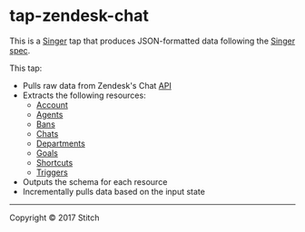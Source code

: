 # tap-zendesk-chat

This is a [Singer](https://singer.io) tap that produces JSON-formatted data
following the [Singer
spec](https://github.com/singer-io/getting-started/blob/master/SPEC.md).

This tap:

- Pulls raw data from Zendesk's Chat [API](https://developer.zendesk.com/rest_api/docs/chat/introduction)
- Extracts the following resources:
  - [Account](https://developer.zendesk.com/rest_api/docs/chat/accounts)
  - [Agents](https://developer.zendesk.com/rest_api/docs/chat/agents)
  - [Bans](https://developer.zendesk.com/rest_api/docs/chat/bans)
  - [Chats](https://developer.zendesk.com/rest_api/docs/chat/chats)
  - [Departments](https://developer.zendesk.com/rest_api/docs/chat/departments)
  - [Goals](https://developer.zendesk.com/rest_api/docs/chat/goals)
  - [Shortcuts](https://developer.zendesk.com/rest_api/docs/chat/shortcuts)
  - [Triggers](https://developer.zendesk.com/rest_api/docs/chat/triggers)
- Outputs the schema for each resource
- Incrementally pulls data based on the input state

---

Copyright &copy; 2017 Stitch
